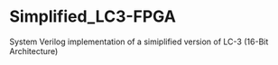 # Simplified_LC3-FPGA
System Verilog implementation of a simiplified version of LC-3 (16-Bit Architecture)
